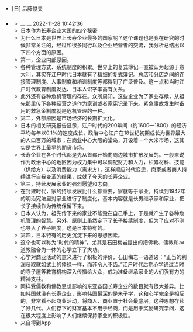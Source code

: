 - [日] 后藤俊夫
- ### 
    - __ __ 2022-11-28 10:42:36
    - 日本作为长寿企业大国的四个秘密
    - 为什么日本是世界上长寿企业最多的国家呢？这个课题也是我在研究的时候非常关注的，经过和很多同行以及企业经营者的交流，我分析总结出以下四个方面的原因。
    - 第一，企业内部原因。
    - 各种管理方式、系统制度的积累。世界上的复式簿记一直被认为起源于意大利，其实在江户时代日本就有了精细的复式簿记。总店和分店之间的连接管理制度、人事制度和培训制度等都得到了广泛普及。这一点和当时江户时代教育制度发达、日本人识字率高有关系。
    - 此外还有各种危机管理的存在。众所周知，这些企业为了家业存续，从祖先那里传下各种经营之道作为家训或者家宪记录下来。紧急事故发生时备用的救急金制度就是危机管理的一种。
    - 第二，外部原因是市场经济的长期扩大化。
    - 日本的相关研究报告显示，江户时代的200年间（约1600—1800）的经济平均每年以0.1%的速度成长，政治中心江户在18世纪初期成长为世界最大的人口百万的城市；在商业中心大阪的堂岛，开设着一个大米市场，这其实是世界上最早的期货市场。
    - 长寿企业在各个时代都是先从首都开始向周边城市扩散发展的。一般来说作为政治中心的地区因为权力集中可以调配财力和人力，积累材料、技能（供给方）以及消费能力（需求方），这样顺应时代变迁，商家或者商人持续进行自我变革的结果，成就了今天的长寿企业。
    - 第三，持续发展家业的强烈愿望和志向。
    - 在封建时代，家的持续发展比什么都重要，家就等于家业。持续到1947年的明治宪法里对家业进行了制度化，基本内容就是长男继承家和家业，把长子接续作为传统保留下来。
    - 日本人认为，祖先传下来的家业不能毁在自己手上，于是就产生了各种危机管理的智慧。另外，原则上虽然定下了长子接续制度，但为了应对不测也导入了养子制度，这是日本特有的。
    - 第四，日本特有的历史沉淀下来的思想因素。
    - 这个也可以称为“时代的精神”。尤其是石田梅岩提出的把佛教、儒教和神道教融合为一体的心学立下了大功。
    - 心学对商业活动的意义进行了积极的评价，石田梅岩一语道破：“正当的利润获取就如武士的俸禄一样，而非令人不齿。”江户时代后期心学通过当时的寺子屋等教育机构深入传播给大众，成为准备继承家业的人们强有力的精神支柱。
    - 同样受儒教和佛教思想影响的东亚各国长寿企业的数目就有很大差异。比如韩国就没有长寿企业，影响韩国最深的是朱子学，这和心学完全是相反的，非常看不起商业活动，将商人、商业置于社会最底层。这种思想存续了好几代。人们存下的财富基本不用于经商，而是用于奖励研究学问，这在很大程度上影响了人们继续保持家业的积极性。
    - 来自得到App
